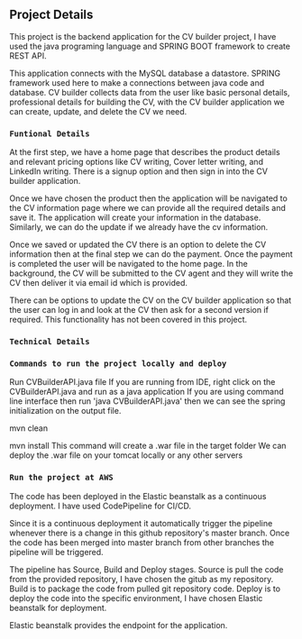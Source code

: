 ## Project Details

This project is the backend application for the CV builder project, I have used the java programing language and SPRING BOOT framework to create REST API.

This application connects with the MySQL database a datastore. SPRING framework used here to make a connections between java code and database. CV builder collects data from the user like basic personal details, professional details for building the CV, with the CV builder application we can create, update, and delete the CV we need.

### `Funtional Details` 

At the first step, we have a home page that describes the product details and relevant pricing options like CV writing, Cover letter writing, and LinkedIn writing. There is a signup option and then sign in into the CV builder application. 

Once we have chosen the product then the application will be navigated to the CV information page where we can provide all the required details and save it. The application will create your information in the database. Similarly, we can do the update if we already have the cv information. 

Once we saved or updated the CV there is an option to delete the CV information then at the final step we can do the payment. Once the payment is completed the user will be navigated to the home page. In the background, the CV will be submitted to the CV agent and they will write the CV then deliver it via email id which is provided. 

There can be options to update the CV on the CV builder application so that the user can log in and look at the CV then ask for a second version if required. This functionality has not been covered in this project.

### `Technical Details`

### `Commands to run the project locally and deploy`

Run CVBuilderAPI.java file
If you are running from IDE, right click on the CVBuilderAPI.java and run as a java application
If you are using command line interface then run 'java CVBuilderAPI.java' then we can see the spring initialization on the output file.

mvn clean

mvn install
This command will create a .war file in the target folder
We can deploy the .war file on your tomcat locally or any other servers

### `Run the project at AWS`

The code has been deployed in the Elastic beanstalk as a continuous deployment. I have used CodePipeline for CI/CD.

Since it is a continuous deployment it automatically trigger the pipeline whenever there is a change in this github repository's master branch. Once the code has been merged into master branch from other branches the pipeline will be triggered.

The pipeline has Source, Build and Deploy stages.
    Source is pull the code from the provided repository, I have chosen the gitub as my repository.
    Build is to package the code from pulled git repository code.
    Deploy is to deploy the code into the specific environment, I have chosen Elastic beanstalk for deployment.

Elastic beanstalk provides the endpoint for the application.

